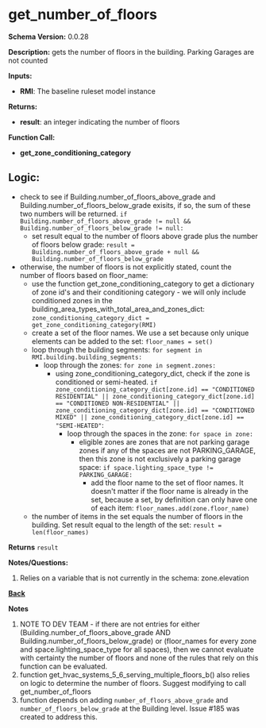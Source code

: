 # get_number_of_floors
**Schema Version:** 0.0.28  

**Description:** gets the number of floors in the building.  Parking Garages are not counted

**Inputs:**  
- **RMI**: The baseline ruleset model instance

**Returns:**  
- **result**: an integer indicating the number of floors
 
**Function Call:**
- **get_zone_conditioning_category**

## Logic:
- check to see if Building.number_of_floors_above_grade and Building.number_of_floors_below_grade exisits, if so, the sum of these two numbers will be returned. `if Building.number_of_floors_above_grade != null && Building.number_of_floors_below_grade != null:`
	- set result equal to the number of floors above grade plus the number of floors below grade: `result = Building.number_of_floors_above_grade + null && Building.number_of_floors_below_grade`
- otherwise, the number of floors is not explicitly stated, count the number of floors based on floor_name:
	- use the function get_zone_conditioning_category to get a dictionary of zone id's and their conditioning category - we will only include conditioned zones in the building_area_types_with_total_area_and_zones_dict: `zone_conditioning_category_dict = get_zone_conditioning_category(RMI)`
	- create a set of the floor names.  We use a set because only unique elements can be added to the set: `floor_names = set()`
	- loop through the building segments: `for segment in RMI.building.building_segments:`
		- loop through the zones: `for zone in segment.zones:`
			- using zone_conditioning_category_dict, check if the zone is conditioned or semi-heated. `if zone_conditioning_category_dict[zone.id] == "CONDITIONED RESIDENTIAL" || zone_conditioning_category_dict[zone.id] == "CONDITIONED NON-RESIDENTIAL" || zone_conditioning_category_dict[zone.id] == "CONDITIONED MIXED" || zone_conditioning_category_dict[zone.id] == "SEMI-HEATED"`:
				- loop through the spaces in the zone: `for space in zone:`
					- eligible zones are zones that are not parking garage zones if any of the spaces are not PARKING_GARAGE, then this zone is not exclusively a parking garage space: `if space.lighting_space_type != PARKING_GARAGE:`
						- add the floor name to the set of floor names.  It doesn't matter if the floor name is already in the set, because a set, by definition can only have one of each item: `floor_names.add(zone.floor_name)`
	- the number of items in the set equals the number of floors in the building.  Set result equal to the length of the set: `result = len(floor_names)`

**Returns** `result`

**Notes/Questions:**  
1. Relies on a variable that is not currently in the schema: zone.elevation

**[Back](../_toc.md)**

**Notes**
1.  NOTE TO DEV TEAM - if there are not entries for either (Building.number_of_floors_above_grade AND Building.number_of_floors_below_grade) or (floor_names for every zone and space.lighting_space_type for all spaces), then we cannot evaluate with certainty the number of floors and none of the rules that rely on this function can be evaluated.
2.  function get_hvac_systems_5_6_serving_multiple_floors_b() also relies on logic to determine the number of floors.  Suggest modifying to call get_number_of_floors
3.  function depends on adding `number_of_floors_above_grade` and `number_of_floors_below_grade` at the Building level.  Issue #185 was created to address this.
